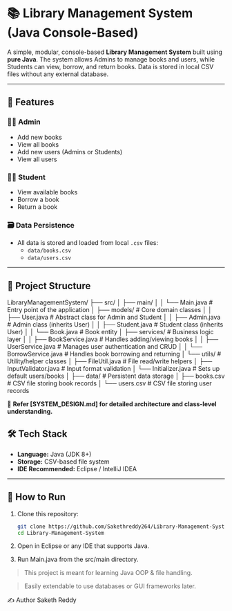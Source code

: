 # 📚 Library Management System (Java Console-Based)

A simple, modular, console-based **Library Management System** built using **pure Java**. The system allows Admins to manage books and users, while Students can view, borrow, and return books. Data is stored in local CSV files without any external database.

---

## 🚀 Features

### 👨‍🏫 Admin
- Add new books
- View all books
- Add new users (Admins or Students)
- View all users

### 👩‍🎓 Student
- View available books
- Borrow a book
- Return a book

### 🗃️ Data Persistence
- All data is stored and loaded from local `.csv` files:
  - `data/books.csv`
  - `data/users.csv`

---

## 🧱 Project Structure

LibraryManagementSystem/
├── src/
│   ├── main/
│   │   └── Main.java                 # Entry point of the application
│   ├── models/                       # Core domain classes
│   │   ├── User.java                 # Abstract class for Admin and Student
│   │   ├── Admin.java                # Admin class (inherits User)
│   │   ├── Student.java              # Student class (inherits User)
│   │   └── Book.java                 # Book entity
│   ├── services/                     # Business logic layer
│   │   ├── BookService.java          # Handles adding/viewing books
│   │   ├── UserService.java          # Manages user authentication and CRUD
│   │   └── BorrowService.java        # Handles book borrowing and returning
│   └── utils/                        # Utility/helper classes
│       ├── FileUtil.java             # File read/write helpers
│       ├── InputValidator.java       # Input format validation
│       └── Initializer.java          # Sets up default users/books
│
├── data/                             # Persistent data storage
│   ├── books.csv                     # CSV file storing book records
│   └── users.csv                     # CSV file storing user records

📄 **Refer [SYSTEM_DESIGN.md] for detailed architecture and class-level understanding.**

## 🛠️ Tech Stack

- **Language:** Java (JDK 8+)
- **Storage:** CSV-based file system
- **IDE Recommended:** Eclipse / IntelliJ IDEA

---

## 🧪 How to Run

1. Clone this repository:
   ```bash
   git clone https://github.com/Sakethreddy264/Library-Management-System.git
   cd Library-Management-System
2. Open in Eclipse or any IDE that supports Java.

3. Run Main.java from the src/main directory.

>This project is meant for learning Java OOP & file handling.

>Easily extendable to use databases or GUI frameworks later.


✍️ Author
Saketh Reddy
